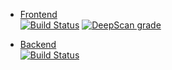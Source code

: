 * [Frontend](https://kos.flaflo.xyz/)  
[![Build Status](https://jenkins.flaflo.xyz/buildStatus/icon?job=SportsApp+Frontend)](https://jenkins.flaflo.xyz/job/SportsApp%20Frontend/)
[![DeepScan grade](https://deepscan.io/api/teams/5729/projects/7551/branches/78689/badge/grade.svg)](https://deepscan.io/dashboard#view=project&tid=5729&pid=7551&bid=78689)

* [Backend](https://kos.flaflo.xyz/api)  
[![Build Status](https://jenkins.flaflo.xyz/buildStatus/icon?job=SportsApp+Backend)](https://jenkins.flaflo.xyz/job/SportsApp%20Backend/)
